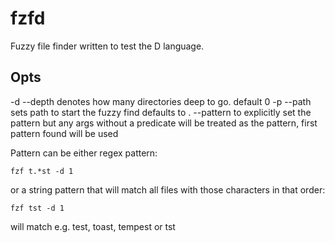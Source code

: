 # fzfd

Fuzzy file finder written to test the D language.

## Opts

-d --depth denotes how many directories deep to go. default 0
-p --path sets path to start the fuzzy find defaults to .
--pattern to explicitly set the pattern but any args without a predicate will be treated as the pattern, first pattern found will be used

Pattern can be either regex pattern:

`fzf t.*st -d 1`  

or a string pattern that will match all files with those characters in that order:

`fzf tst -d 1`

will match e.g. test, toast, tempest or tst
